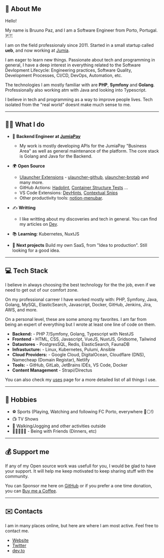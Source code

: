 ## 👋 About Me 

Hello!

My name is Bruuno Paz, and I am a Software Engineer from Porto, Portugal. 🇵🇹

I am on the field professionaly since 2011. Started in a small startup called **ueb**, and now working at [Jumia](https://group.jumia.com/).

I am eager to learn new things. Passionate about tech and programming in general, I have a deep interest in everything related to the Software Devlopment Lifecycle: Engineering practices, Software Quality, Development Processes, CI/CD, DevOps, Automation, etc.

The technologies I am mostly familiar with are **PHP**, **Symfony** and **Golang**. Professionally also working atm with Java and looking into Typescript.

I believe in tech and programming as a way to improve people lives. Tech isolated from the "real world" doesnt make much sense to me.

---

## 👨‍💻 What I do

* :briefcase: **Backend Engineer at [JumiaPay](https://pay.jumia.com.ng)** 
  * My work is mostly developing APIs for the JumiaPay "Business Area" as well as general maintenance of the platform. The core stack is Golang and Java for the Backend.

* 🌍 **Open Source**
  * [Ulauncher Extensions](https://ext.ulauncher.io/) - [ulauncher-github](https://github.com/brpaz/ulauncher-github), [ulauncher-brotab](https://ext.ulauncher.io/-/github-brpaz-ulauncher-brotab) and many more.
  * GitHub Actions: [Hadolint](https://github.com/brpaz/hadolint-action), [Container Structure Tests](https://github.com/brpaz/structure-tests-action) ...
  * VS Code Extensions: [DevHints](https://marketplace.visualstudio.com/items?itemName=brpaz.devhints), [Contextual Snips](https://github.com/brpaz/vscode-contextual-snips)
  * Other productivity tools: [notion-menubar](https://github.com/brpaz/notion-menubar). 
  
* ✍️ **Writting**
  * I like writting about my discoveries and tech in general. You can find my articles on [Dev](https://dev.to/brpaz).
* 📚 **Learning**: Kubernetes, NuxtJS
* 🚧 **Next projects** Build my own SaaS, from "Idea to production". Still looking for a good idea.

---

## :computer: Tech Stack

I believe in always choosing the best technology for the the job, even if we need to get out of our comfort zone.

On my professional carreer I have worked mostly with: PHP, Symfony, Java, Golang, MySQL, ElasticSearch, Javascript, Docker, GitHub, Jenkins, Jira, AWS, and more.

On a personal level, these are some among my favorites. I am far from being an expert of everything but I wrote at least one line of code on them.

* **Backend:** - PHP 7/Symfony, Golang, Typescript with NestJS
* **Frontend** - HTML, CSS, Javascript, VueJS, NuxtJS, Gridsome, Tailwind
* **Datastores** - PostgresSQL, Redis, ElasticSearch, FaunaDB
* **Infrastucture:** - Linux, Kubernetes, Pulumi, Ansible
* **Cloud Providers:** - Google Cloud, DigitalOcean, Cloudflare (DNS), Namecheap (Domain Registar), Netlify
* **Tools:** - GitHub, GitLab, JetBrains IDEs, VS Code, Docker
* **Content Management** - Strapi/Directus

You can also check my [uses](https://brunopaz.dev/uses/) page for a more detailed list of all things I use.

---

## 🌅 Hobbies

* ⚽ Sports (Playing, Watching and following FC Porto, everywhere 🔵⚪!)
* 📺 TV Shows
* 🏃 Walking/Jogging and other activities outside
* 🧑🏻‍🤝‍🧑🏽 - Being with Friends (Dinners, etc)

---

## 💰 Support me

If any of my Open source work was usefull for you, I would be glad to have your support. It will help me keep motivated to keep sharing stuff with the community.

You can Sponsor me here on [GitHub](https://github.com/sponsors/brpaz) or if you prefer a one time donation, you can [Buy me a Coffee](https://www.buymeacoffee.com/Z1Bu6asGV).

---

## :envelope: Contacts

I am in many places online, but here are where I am most active. Feel free to contact me.

* [Website](https://brunopaz.dev)
* [Twitter](https://twitter.com/brunopaz88)
* [dev.to](https://dev.to/brpaz)
